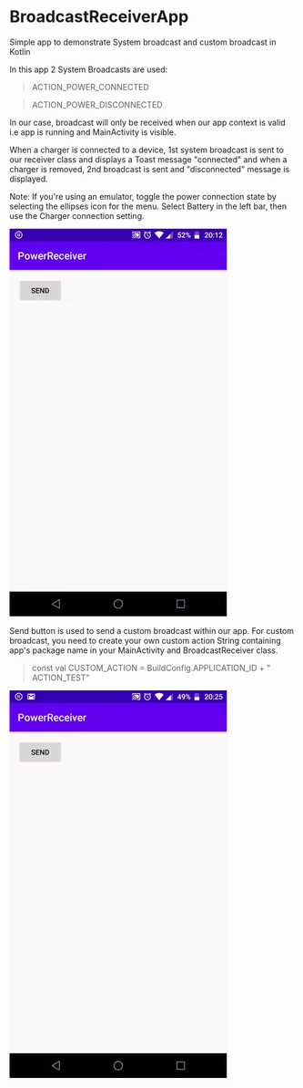 # BroadcastReceiverApp
Simple app to demonstrate System broadcast and custom broadcast in Kotlin

In this app 2 System Broadcasts are used:
>ACTION_POWER_CONNECTED

>ACTION_POWER_DISCONNECTED

In our case, broadcast will only be received when our app context is valid i.e app is running and MainActivity is visible.

When a charger is connected to a device, 1st system broadcast is sent to our receiver class and displays a 
Toast message "connected" and when a charger is removed, 2nd broadcast is sent and "disconnected" message is 
displayed.

Note: If you're using an emulator, toggle the power connection state by selecting the ellipses icon for the menu. 
Select Battery in the left bar, then use the Charger connection setting.

<img src="screenshots/20201019_201754.gif">






Send button is used to send a custom broadcast within our app. For custom broadcast, you need to create your own custom
action String containing app's package name in your MainActivity and BroadcastReceiver class.

>const val CUSTOM_ACTION = BuildConfig.APPLICATION_ID + " ACTION_TEST"

<img src="screenshots/20201019_202732.gif">

